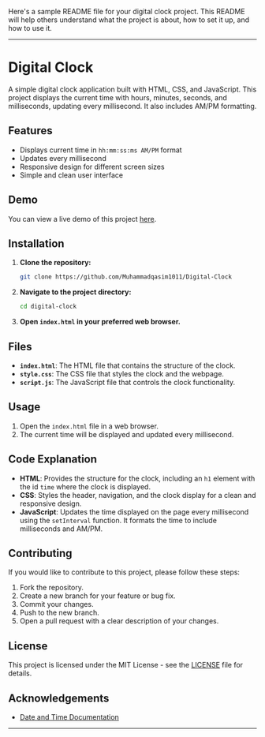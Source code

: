 Here's a sample README file for your digital clock project. This README will help others understand what the project is about, how to set it up, and how to use it.

---

# Digital Clock

A simple digital clock application built with HTML, CSS, and JavaScript. This project displays the current time with hours, minutes, seconds, and milliseconds, updating every millisecond. It also includes AM/PM formatting.

## Features

- Displays current time in `hh:mm:ss:ms AM/PM` format
- Updates every millisecond
- Responsive design for different screen sizes
- Simple and clean user interface

## Demo

You can view a live demo of this project [here](https://muhammadqasim1011.github.io/Digital-Clock/).

## Installation

1. **Clone the repository:**

   ```bash
   git clone https://github.com/Muhammadqasim1011/Digital-Clock
   ```

2. **Navigate to the project directory:**

   ```bash
   cd digital-clock
   ```

3. **Open `index.html` in your preferred web browser.**

## Files

- **`index.html`**: The HTML file that contains the structure of the clock.
- **`style.css`**: The CSS file that styles the clock and the webpage.
- **`script.js`**: The JavaScript file that controls the clock functionality.

## Usage

1. Open the `index.html` file in a web browser.
2. The current time will be displayed and updated every millisecond.

## Code Explanation

- **HTML**: Provides the structure for the clock, including an `h1` element with the id `time` where the clock is displayed.
- **CSS**: Styles the header, navigation, and the clock display for a clean and responsive design.
- **JavaScript**: Updates the time displayed on the page every millisecond using the `setInterval` function. It formats the time to include milliseconds and AM/PM.

## Contributing

If you would like to contribute to this project, please follow these steps:

1. Fork the repository.
2. Create a new branch for your feature or bug fix.
3. Commit your changes.
4. Push to the new branch.
5. Open a pull request with a clear description of your changes.

## License

This project is licensed under the MIT License - see the [LICENSE](LICENSE) file for details.

## Acknowledgements

- [Date and Time Documentation](https://developer.mozilla.org/en-US/docs/Web/JavaScript/Reference/Global_Objects/Date)

---